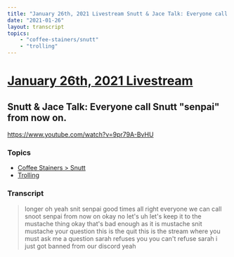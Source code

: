 ```yaml
---
title: "January 26th, 2021 Livestream Snutt & Jace Talk: Everyone call Snutt \"senpai\" from now on."
date: "2021-01-26"
layout: transcript
topics:
    - "coffee-stainers/snutt"
    - "trolling"
---
```

# [January 26th, 2021 Livestream](../2021-01-26.md)
## Snutt & Jace Talk: Everyone call Snutt "senpai" from now on.
https://www.youtube.com/watch?v=9pr79A-BvHU

### Topics
* [Coffee Stainers > Snutt](../topics/coffee-stainers/snutt.md)
* [Trolling](../topics/trolling.md)

### Transcript

> longer oh yeah snit senpai good times all right everyone we can call snoot senpai from now on okay no let's uh let's keep it to the mustache thing okay that's bad enough as it is mustache snit mustache your question this is the quit this is the stream where you must ask me a question sarah refuses you you can't refuse sarah i just got banned from our discord yeah
